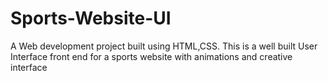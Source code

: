 # Sports-Website-UI
A Web development project built using HTML,CSS. This is a well built User Interface front end for a sports website with animations and creative interface

